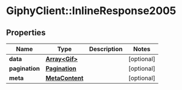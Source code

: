 # GiphyClient::InlineResponse2005

## Properties
Name | Type | Description | Notes
------------ | ------------- | ------------- | -------------
**data** | [**Array&lt;Gif&gt;**](Gif.md) |  | [optional] 
**pagination** | [**Pagination**](Pagination.md) |  | [optional] 
**meta** | [**MetaContent**](MetaContent.md) |  | [optional] 


